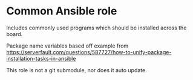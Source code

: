 # Common Ansible role

Includes commonly used programs which should be installed across the board.

Package name variables based off example from
https://serverfault.com/questions/587727/how-to-unify-package-installation-tasks-in-ansible

This role is not a git submodule, nor does it auto update.
